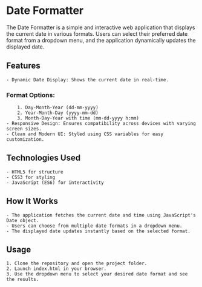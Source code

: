 # Date Formatter

The Date Formatter is a simple and interactive web application that displays the current date in various formats. Users can select their preferred date format from a dropdown menu, and the application dynamically updates the displayed date.

## Features

    - Dynamic Date Display: Shows the current date in real-time.
    
   ### Format Options:
        1. Day-Month-Year (dd-mm-yyyy)
        2. Year-Month-Day (yyyy-mm-dd)
        3. Month-Day-Year with time (mm-dd-yyyy h:mm)
    - Responsive Design: Ensures compatibility across devices with varying screen sizes.
    - Clean and Modern UI: Styled using CSS variables for easy customization.

## Technologies Used

    - HTML5 for structure
    - CSS3 for styling
    - JavaScript (ES6) for interactivity

## How It Works

    - The application fetches the current date and time using JavaScript's Date object.
    - Users can choose from multiple date formats in a dropdown menu.
    - The displayed date updates instantly based on the selected format.

## Usage

    1. Clone the repository and open the project folder.
    2. Launch index.html in your browser.
    3. Use the dropdown menu to select your desired date format and see the results.